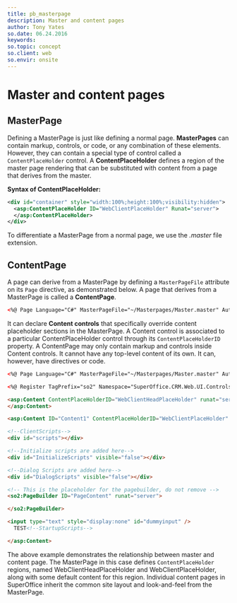 ```yaml
---
title: pb_masterpage
description: Master and content pages
author: Tony Yates
so.date: 06.24.2016
keywords:
so.topic: concept
so.client: web
so.envir: onsite
---
```


# Master and content pages

## MasterPage

Defining a MasterPage is just like defining a normal page. **MasterPages** can contain markup, controls, or code, or any combination of these elements. However, they can contain a special type of control called a `ContentPlaceHolder` control. A **ContentPlaceHolder** defines a region of the master page rendering that can be substituted with content from a page that derives from the master.

**Syntax of ContentPlaceHolder:**

```XML
<div id="container" style="width:100%;height:100%;visibility:hidden">
  <asp:ContentPlaceHolder ID="WebClientPlaceHolder" Runat="server">
  </asp:ContentPlaceHolder>
</div>
```

To differentiate a MasterPage from a normal page, we use the *.master* file extension.

## ContentPage

A page can derive from a MasterPage by defining a `MasterPageFile` attribute on its `Page` directive, as demonstrated below. A page that derives from a MasterPage is called a **ContentPage**.

```html
<%@ Page Language="C#" MasterPageFile="~/Masterpages/Master.master" AutoEventWireup="true" CodeFile="Default.aspx.cs" Inherits="Default" Title="SuperOffice CRM.web" %>
```

It can declare **Content controls** that specifically override content placeholder sections in the MasterPage. A Content control is associated to a particular ContentPlaceHolder control through its `ContentPlaceHolderID` property. A ContentPage may only contain markup and controls inside Content controls. It cannot have any top-level content of its own. It can, however, have directives or code.

```html
<%@ Page Language="C#" MasterPageFile="~/Masterpages/Master.master" AutoEventWireup="true" CodeFile="Default.aspx.cs" Inherits="Default" Title="SuperOffice CRM.web" %>

<%@ Register TagPrefix="so2" Namespace="SuperOffice.CRM.Web.UI.Controls"  Assembly="SuperOffice.CRMWeb" %>

<asp:Content ContentPlaceHolderID="WebClientHeadPlaceHolder" runat="server">
</asp:Content>

<asp:Content ID="Content1" ContentPlaceHolderID="WebClientPlaceHolder" Runat="Server">

<!--ClientScripts-->
<div id="scripts"></div>

<!--Initialize scripts are added here-->
<div id="InitializeScripts" visible="false"></div>

<!--Dialog Scripts are added here-->
<div id="DialogScripts" visible="false"></div>

<!-- This is the placeholder for the pagebuilder, do not remove -->
<so2:PageBuilder ID="PageContent" runat="server">

</so2:PageBuilder>

<input type="text" style="display:none" id="dummyinput" />
  TEST<!--StartupScripts-->

</asp:Content>
```

The above example demonstrates the relationship between master and content page. The MasterPage in this case defines `ContentPlaceHolder` regions, named WebClientHeadPlaceHolder and WebClientPlaceHolder, along with some default content for this region. Individual content pages in SuperOffice inherit the common site layout and look-and-feel from the MasterPage.
